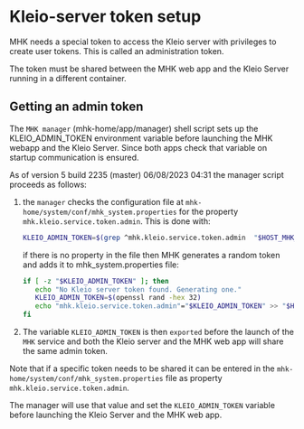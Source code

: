 # Kleio-server token setup

MHK needs a special token to access the Kleio server
with privileges to create user tokens. This is
called an administration token.

The token must be shared between the MHK web app
and the Kleio Server running in a different container.



## Getting an admin token

The `MHK manager` (mhk-home/app/manager) shell script sets up
the KLEIO_ADMIN_TOKEN environment variable
before launching the MHK webapp and the
Kleio Server. Since both apps check that
variable on startup communication is ensured.



As of version 5 build 2235 (master) 06/08/2023 04:31
the manager script proceeds as follows:

1. the `manager` checks the configuration file at `mhk-home/system/conf/mhk_system.properties`
   for the property `mhk.kleio.service.token.admin`.
   This is done with:

   ```bash
   KLEIO_ADMIN_TOKEN=$(grep ^mhk.kleio.service.token.admin  "$HOST_MHK_HOME/system/conf/mhk_system.properties" | sed 's/mhk.kleio.service.token.admin=//g')
   ``` 

   if there is no property in the file then MHK
   generates a random token and adds it to
   mhk_system.properties file:

   ```bash
   if [ -z "$KLEIO_ADMIN_TOKEN" ]; then
      echo "No Kleio server token found. Generating one."
      KLEIO_ADMIN_TOKEN=$(openssl rand -hex 32)
      echo "mhk.kleio.service.token.admin"="$KLEIO_ADMIN_TOKEN" >> "$HOST_MHK_HOME/system/conf/mhk_system.properties"
   fi
   ```

2. The variable `KLEIO_ADMIN_TOKEN` is then `exported`
   before the launch of the `MHK` service and both the
   Kleio server and the MHK web app will share the same admin token.

Note that if a specific token needs to be shared it can be
entered in the  `mhk-home/system/conf/mhk_system.properties` file
   as property `mhk.kleio.service.token.admin`.

The manager will use that value and set the `KLEIO_ADMIN_TOKEN` variable
before launching the Kleio Server and the MHK web app.








